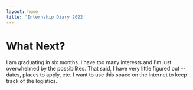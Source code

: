 ```yaml
---
layout: home
title: 'Internship Diary 2022'
---
```


# What Next? 
I am graduating in six months. I have too many interests and I'm just overwhelmed by the possibilites. That said, I have very little figured out -- dates, places to apply, etc. I want to use this space on the internet to keep track of the logistics.
